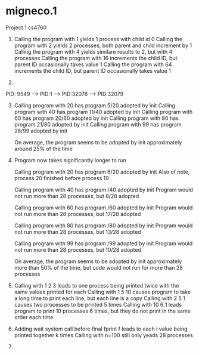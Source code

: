 # migneco.1
Project 1 cs4760

1. Calling the program with 1 yields 1 process with child id 0
   Calling the program with 2 yields 2 processes, both parent and child increment by 1
   Calling the program with 4 yields similare results to 2, but with 4 processes
   Calling the program with 16 increments the child ID, but parent ID occasionally takes value 1
   Calling the program with 64 increments the child ID, but parent ID occasionally takes value 1

2.

   PID: 9549 --> PID:1 --> PID:32078 --> PID:32079

3.
   Calling program with 20 has program 5/20 adopted by init
   Calling program with 40 has program 11/40 adopted by init
   Calling program with 60 has program 20/60 adopted by init
   Calling program with 80 has program 21/80 adopted by init
   Calling program with 99 has program 26/99 adopted by init
   
   On average, the program seems to be adopted by init approximately around 25% of the time
   
4.
   Program now takes significantly longer to run

   Calling program with 20 has program 6/20 adopted by init
      Also of note, process 20 finished before process 19
   
   Calling program with 40 has program /40 adopted by init
      Program would not run more than 28 processes, but 8/28 adopted
   
   Calling program with 60 has program /60 adopted by init
      Program would not run more than 28 processes, but 17/28 adopted
   
   Calling program with 80 has program /80 adopted by init
      Program would not run more than 28 processes, but 13/28 adopted
   
   Calling program with 99 has program /99 adopted by init
      Program would not run more than 28 processes, but 10/28 adopted
   
   On average, the program seems to be adopted by init approximately more than 50% of the time, but code would not run for more than 28 processes
   
5.
   Calling with 1 2 3 leads to one process being printed twice with the same values printed for each
   Calling with 1 5 10 causes program to take a long time to print each line, but each line is a copy
   Calling with 2 5 1 causes two processes to be printed 5 times
   Calling with 10 6 1 leads program to print 10 processes 6 times, but they do not print in the same order each time
   
6.
   Adding wait system call before final fprint f leads to each i value being printed together k times
   Calling with n=100 still only yeads 28 processes
   
7.
   
